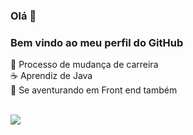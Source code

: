 ### Olá 🌼

### Bem vindo ao meu perfil do GitHub 

🌱 Processo de mudança de carreira <br>
☕ Aprendiz de Java <br>
👾 Se aventurando em Front end também
<br><br>
<div>
<a href="https://www.linkedin.com/in/talita-orlando-de-campos-2b6634146/" target="_blank"><img src="https://img.shields.io/badge/-LinkedIn-%230077B5?style=for-the-badge&logo=linkedin&logoColor=white" target="_blank"></a>   
</div>


